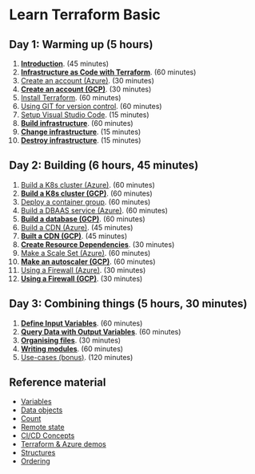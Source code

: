 # Learn Terraform Basic

## Day 1: Warming up (5 hours)

1. [**Introduction**](introduction.md). (45 minutes)
2. [**Infrastructure as Code with Terraform**](infrastructure-as-code-with-terraform.md). (60 minutes)
3. [Create an account (Azure)](create-an-account-azure.md). (30 minutes)
4. [**Create an account (GCP)**](create-an-account-gcp.md). (30 minutes)
5. [Install Terraform](install-terraform.md). (60 minutes)
6. [Using GIT for version control](using-git-for-version-control.md). (60 minutes)
7. [Setup Visual Studio Code](visual-studio-code.md). (15 minutes)
8. [**Build infrastructure**](build-infrastructure.md). (60 minutes)
9. [**Change infrastructure**](change-infrastructure.md). (15 minutes)
10. [**Destroy infrastructure**](destroy-infrastructure.md). (15 minutes)

## Day 2: Building (6 hours, 45 minutes)

1. [Build a K8s cluster (Azure)](build-infrastructure-k8s-cluster-azure.md). (60 minutes)
2. [**Build a K8s cluster (GCP)**](build-infrastructure-k8s-cluster-gcp.md). (60 minutes)
3. [Deploy a container group](build-infrastructure-container-group.md). (60 minutes)
4. [Build a DBAAS service (Azure)](build-infrastructure-dbaas.md). (60 minutes)
5. [**Build a database (GCP)**](build-infrastructure-sql-db.md). (60 minutes)
6. [Build a CDN (Azure)](build-infrastructure-cdn-endpoint.md). (45 minutes)
7. [**Built a CDN (GCP)**](build-infrastructure-cdn-gcp). (45 minutes)
8. [**Create Resource Dependencies**](create-resource-dependencies.md). (30 minutes)
9. [Make a Scale Set (Azure)](build-infrastructure-scale-set.md). (60 minutes)
10. [**Make an autoscaler (GCP)**](build-infrastructure-compute-autoscaler.md). (60 minutes)
11. [Using a Firewall (Azure)](build-infrastructure-firewall-azure.md). (30 minutes)
12. [**Using a Firewall (GCP)**](build-infrastructure-firewall-gcp.md). (30 minutes)

## Day 3: Combining things (5 hours, 30 minutes)

1. [**Define Input Variables**](define-input-variables.md). (60 minutes)
2. [**Query Data with Output Variables**](query-data-with-output-variables.md). (60 minutes)
3. [**Organising files**](organizing-files.md). (30 minutes)
4. [**Writing modules**](writing-modules.md). (60 minutes)
5. [Use-cases (bonus)](use-cases.md). (120 minutes)

## Reference material

- [Variables](variables.md)
- [Data objects](data.md)
- [Count](count.md)
- [Remote state](remote-state.md)
- [CI/CD Concepts](ci-cd-concepts.md)
- [Terraform & Azure demos](https://github.com/stacksimplify/hashicorp-certified-terraform-associate-on-azure)
- [Structures](structures.md)
- [Ordering](ordering.md)
